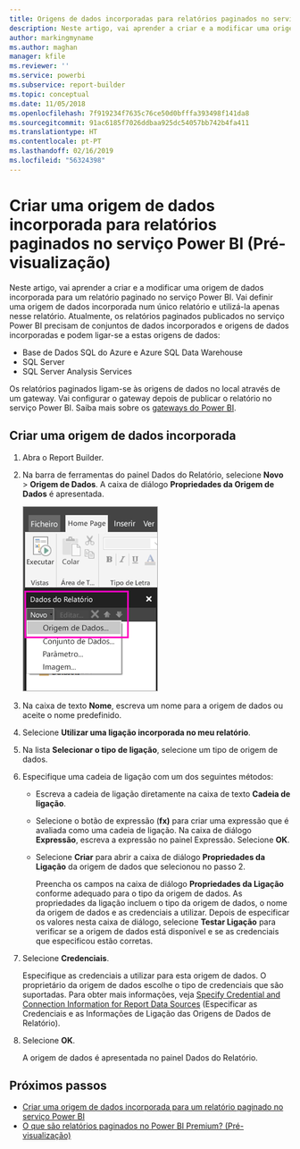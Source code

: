 ```yaml
---
title: Origens de dados incorporadas para relatórios paginados no serviço Power BI (Pré-visualização)
description: Neste artigo, vai aprender a criar e a modificar uma origem de dados incorporada num relatório paginado no serviço Power BI.
author: markingmyname
ms.author: maghan
manager: kfile
ms.reviewer: ''
ms.service: powerbi
ms.subservice: report-builder
ms.topic: conceptual
ms.date: 11/05/2018
ms.openlocfilehash: 7f919234f7635c76ce50d0bfffa393498f141da8
ms.sourcegitcommit: 91ac6185f7026ddbaa925dc54057bb742b4fa411
ms.translationtype: HT
ms.contentlocale: pt-PT
ms.lasthandoff: 02/16/2019
ms.locfileid: "56324398"
---
```

# <a name="create-an-embedded-data-source-for-paginated-reports-in-the-power-bi-service-preview"></a>Criar uma origem de dados incorporada para relatórios paginados no serviço Power BI (Pré-visualização)

Neste artigo, vai aprender a criar e a modificar uma origem de dados incorporada para um relatório paginado no serviço Power BI. Vai definir uma origem de dados incorporada num único relatório e utilizá-la apenas nesse relatório. Atualmente, os relatórios paginados publicados no serviço Power BI precisam de conjuntos de dados incorporados e origens de dados incorporadas e podem ligar-se a estas origens de dados:

- Base de Dados SQL do Azure e Azure SQL Data Warehouse
- SQL Server
- SQL Server Analysis Services 

Os relatórios paginados ligam-se às origens de dados no local através de um gateway. Vai configurar o gateway depois de publicar o relatório no serviço Power BI. Saiba mais sobre os [gateways do Power BI](service-gateway-getting-started.md). 

## <a name="create-an-embedded-data-source"></a>Criar uma origem de dados incorporada
  
1. Abra o Report Builder.

1. Na barra de ferramentas do painel Dados do Relatório, selecione **Novo** > **Origem de Dados**. A caixa de diálogo **Propriedades da Origem de Dados** é apresentada.

    ![Nova Origem de Dados](media/paginated-reports-embedded-data-source/power-bi-paginated-new-data-source.png)
  
2.  Na caixa de texto **Nome**, escreva um nome para a origem de dados ou aceite o nome predefinido.  
  
3.  Selecione **Utilizar uma ligação incorporada no meu relatório**.  
  
1.  Na lista **Selecionar o tipo de ligação**, selecione um tipo de origem de dados. 

1.  Especifique uma cadeia de ligação com um dos seguintes métodos:  
  
    -   Escreva a cadeia de ligação diretamente na caixa de texto **Cadeia de ligação**. 
  
    -   Selecione o botão de expressão (**fx)** para criar uma expressão que é avaliada como uma cadeia de ligação. Na caixa de diálogo **Expressão**, escreva a expressão no painel Expressão. Selecione **OK**. 
  
    -   Selecione **Criar** para abrir a caixa de diálogo **Propriedades da Ligação** da origem de dados que selecionou no passo 2.  
  
        Preencha os campos na caixa de diálogo **Propriedades da Ligação** conforme adequado para o tipo da origem de dados. As propriedades da ligação incluem o tipo da origem de dados, o nome da origem de dados e as credenciais a utilizar. Depois de especificar os valores nesta caixa de diálogo, selecione **Testar Ligação** para verificar se a origem de dados está disponível e se as credenciais que especificou estão corretas.  
  
4.  Selecione **Credenciais**.  
  
     Especifique as credenciais a utilizar para esta origem de dados. O proprietário da origem de dados escolhe o tipo de credenciais que são suportadas. Para obter mais informações, veja [Specify Credential and Connection Information for Report Data Sources](https://docs.microsoft.com/sql/reporting-services/report-data/specify-credential-and-connection-information-for-report-data-sources) (Especificar as Credenciais e as Informações de Ligação das Origens de Dados de Relatório).
  
5.  Selecione **OK**.  
  
     A origem de dados é apresentada no painel Dados do Relatório.  

## <a name="next-steps"></a>Próximos passos

- [Criar uma origem de dados incorporada para um relatório paginado no serviço Power BI](paginated-reports-create-embedded-dataset.md)
- [O que são relatórios paginados no Power BI Premium? (Pré-visualização)](paginated-reports-report-builder-power-bi.md)